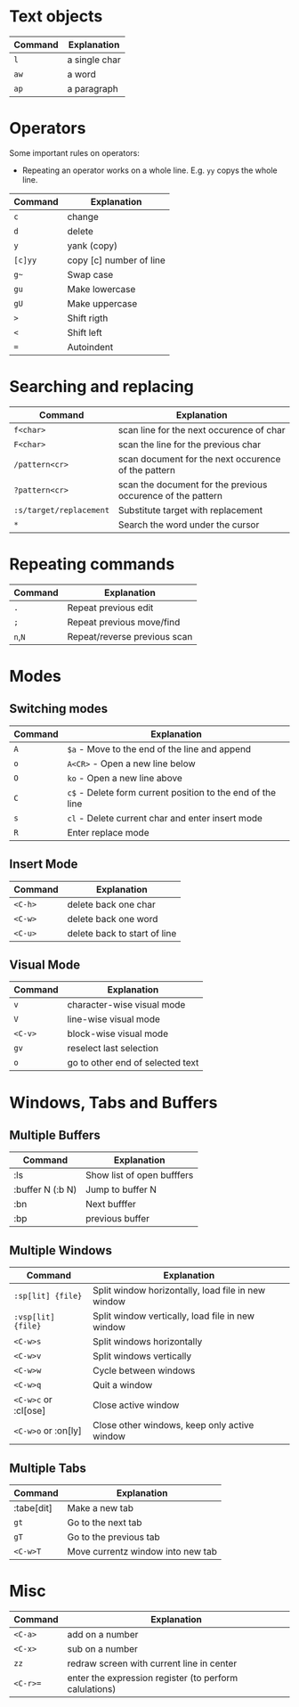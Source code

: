 # Text objects
| Command       | Explanation           |
|---------------|-----------------------|
| `l`           | a single char         |
| `aw`          | a word                |
| `ap`          | a paragraph           |



# Operators
Some important rules on operators:
- Repeating an operator works on a whole line. E.g. `yy` copys the whole line.

| Command       | Explanation             |
|---------------|-------------------------|
| `c`           | change                  |
| `d`           | delete                  |
| `y`           | yank (copy)             |
| `[c]yy`       | copy [c] number of line |
| `g~`          | Swap case               |
| `gu`          | Make lowercase          |
| `gU`          | Make uppercase          |
| `>`           | Shift rigth             |
| `<`           | Shift left              |
| `=`           | Autoindent              |


# Searching and replacing
| Command       | Explanation           |
|---------------|-----------------------|
| `f<char>`               | scan line for the next occurence of char |
| `F<char>`               | scan the line for the previous char |
| `/pattern<cr>`          | scan document for the next occurence of the pattern |
| `?pattern<cr>`          | scan the document for the previous occurence of the pattern |
| `:s/target/replacement` | Substitute target with replacement |
| `*`                     | Search the word under the cursor |


# Repeating commands
| Command       | Explanation           |
|---------------|-----------------------|
| `.`           | Repeat previous edit |
| `;`           | Repeat previous move/find |
| `n`,`N`       | Repeat/reverse previous scan|



# Modes

## Switching modes
| Command       | Explanation                                               |
|---------------|-----------------------------------------------------------|
| `A`           | `$a` - Move to the end of the line and append             |
| `o`           | `A<CR>` - Open a new line below                           |
| `O`           | `ko` - Open a new line above                              |
| `C`           | `c$` - Delete form current position to the end of the line| 
| `s`           | `cl` - Delete current char and enter insert mode          |
| `R`           | Enter replace mode                                        |


## Insert Mode
| Command       | Explanation                  |
|---------------|------------------------------|
| `<C-h>`       | delete back one char         | 
| `<C-w>`       | delete back one word         |
| `<C-u>`       | delete back to start of line |


## Visual Mode
| Command       | Explanation           |
|---------------|-----------------------|
| `v`           | character-wise visual mode|
| `V`           | line-wise visual mode|
| `<C-v>`       | block-wise visual mode|
| `gv`          | reselect last selection|
| `o`           | go to other end of selected text |


# Windows, Tabs and Buffers

## Multiple Buffers
| Command            | Explanation          |
|--------------------|----------------------|
| :ls                | Show list of open bufffers |
| :buffer N (:b N)   | Jump to buffer N | 
| :bn           | Next bufffer         |
| :bp           | previous buffer      |

## Multiple Windows
| Command       | Explanation          |
|---------------|----------------------|
| `:sp[lit] {file}`    | Split window horizontally, load file in new window |
| `:vsp[lit] {file}`   | Split window vertically, load file in new window |
| `<C-w>s`             | Split windows horizontally |
| `<C-w>v`             | Split windows vertically |
| `<C-w>w`             | Cycle between windows |
| `<C-w>q`             | Quit a window |
| `<C-w>c` or :cl[ose] | Close active window |
| `<C-w>o` or :on[ly]  | Close other windows, keep only active window |



## Multiple Tabs
| Command       | Explanation          |
|---------------|----------------------|
| :tabe[dit]    | Make a new tab       |
| `gt`          | Go to the next tab   |
| `gT`          | Go to the previous tab |
| `<C-w>T`      | Move currentz window into new tab |


# Misc
| Command       | Explanation          |
|---------------|----------------------|
| `<C-a>`       | add on a number      |
| `<C-x>`       | sub on a number      |
| `zz`          | redraw screen with current line in center |
| `<C-r>=`      | enter the expression register (to perform calulations) |
